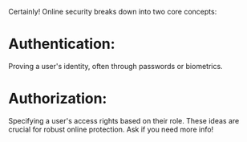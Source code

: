 Certainly! Online security breaks down into two core concepts:  
# Authentication: 
Proving a user's identity, often through passwords or biometrics.  
# Authorization: 
Specifying a user's access rights based on their role.  These ideas are crucial for robust online protection. Ask if you need more info!
